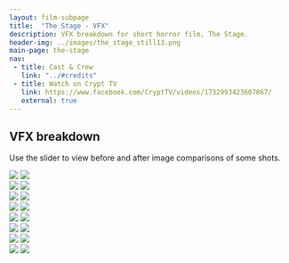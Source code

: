 ```yaml
---
layout: film-subpage
title:  "The Stage - VFX"
description: VFX breakdown for short horror film, The Stage.
header-img: ../images/the_stage_still13.png
main-page: the-stage
nav:
 - title: Cast & Crew
   link: "../#credits"
 - title: Watch on Crypt TV
   link: https://www.facebook.com/CryptTV/videos/1732993423607867/
   external: true
---
```



## VFX breakdown
Use the slider to view before and after image comparisons of some shots.

<section>
<div class='twentytwenty-container'>
  <img src='../images/the_stage_vfx_still7_before.jpeg'>
  <img src='../images/the_stage_vfx_still7_after.jpeg'>
</div>
</section>
<section>
<div class='twentytwenty-container'>
  <img src='../images/the_stage_vfx_still6_before.jpeg'>
  <img src='../images/the_stage_vfx_still6_after.jpeg'>
</div>
</section>
<section>
<div class='twentytwenty-container'>
  <img src='../images/the_stage_vfx_still5_before.jpeg'>
  <img src='../images/the_stage_vfx_still5_after.jpeg'>
</div>
</section>
<section>
<div class='twentytwenty-container'>
  <img src='../images/the_stage_vfx_still4_before.jpeg'>
  <img src='../images/the_stage_vfx_still4_after.jpeg'>
</div>
</section>
<section>
<div class='twentytwenty-container'>
  <img src='../images/the_stage_vfx_still3_before.jpeg'>
  <img src='../images/the_stage_vfx_still3_after.jpeg'>
</div>
</section>
<section>
<div class='twentytwenty-container'>
  <img src='../images/the_stage_vfx_still8_before.jpeg'>
  <img src='../images/the_stage_vfx_still8_after.jpeg'>
</div>
</section>
<section>
<div class='twentytwenty-container'>
  <img src='../images/the_stage_vfx_still2_before.jpeg'>
  <img src='../images/the_stage_vfx_still2_after.jpeg'>
</div>
</section>
<section>
<div class='twentytwenty-container'>
  <img src='../images/the_stage_vfx_still1_before.jpeg'>
  <img src='../images/the_stage_vfx_still1_after.jpeg'>
</div>
</section>

